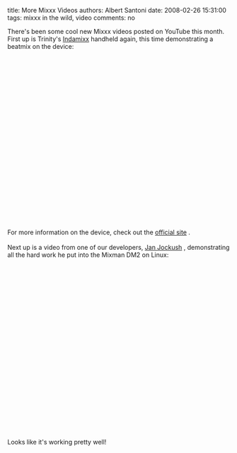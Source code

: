 title: More Mixxx Videos
authors: Albert Santoni
date: 2008-02-26 15:31:00
tags: mixxx in the wild, video
comments: no

There's been some cool new Mixxx videos posted on YouTube this month. First up is Trinity's <a href="http://www.indamixx.com">Indamixx</a>
 handheld again, this time demonstrating a beatmix on the device:<br />
<br />
<center><object width="425" height="355"><param name="movie" value="http://www.youtube.com/v/kRaJNZGgPpw&rel=1"></param>
<param name="wmode" value="transparent"></param>
<embed src="https://www.youtube.com/v/kRaJNZGgPpw&rel=1" type="application/x-shockwave-flash" wmode="transparent" width="425" height="355"></embed>
</object>
</center>
<br />
For more information on the device, check out the <a href="http://www.indamixx.com">official site</a>
.<br />
<br />
Next up is a video from one of our developers, <a href="http://www.jockusch.de">Jan Jockush</a>
, demonstrating all the hard work he put into the Mixman DM2 on Linux:<br />
<br />
<center><object width="425" height="355"><param name="movie" value="http://www.youtube.com/v/e7tonj6_Oik&rel=1"></param>
<param name="wmode" value="transparent"></param>
<embed src="https://www.youtube.com/v/e7tonj6_Oik&rel=1" type="application/x-shockwave-flash" wmode="transparent" width="425" height="355"></embed>
</object>
</center>
<br />
<br />
Looks like it's working pretty well!
